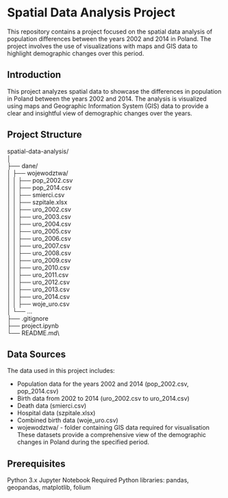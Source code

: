 # Spatial Data Analysis Project
This repository contains a project focused on the spatial data analysis of population differences between the years 2002 and 2014 in Poland. The project involves the use of visualizations with maps and GIS data to highlight demographic changes over this period.

## Introduction
This project analyzes spatial data to showcase the differences in population in Poland between the years 2002 and 2014. The analysis is visualized using maps and Geographic Information System (GIS) data to provide a clear and insightful view of demographic changes over the years.

## Project Structure
spatial-data-analysis/\
│\
├── dane/\
│   ├── wojewodztwa/\
│   │   ├── pop_2002.csv\
│   │   ├── pop_2014.csv\
│   │   ├── smierci.csv\
│   │   ├── szpitale.xlsx\
│   │   ├── uro_2002.csv\
│   │   ├── uro_2003.csv\
│   │   ├── uro_2004.csv\
│   │   ├── uro_2005.csv\
│   │   ├── uro_2006.csv\
│   │   ├── uro_2007.csv\
│   │   ├── uro_2008.csv\
│   │   ├── uro_2009.csv\
│   │   ├── uro_2010.csv\
│   │   ├── uro_2011.csv\
│   │   ├── uro_2012.csv\
│   │   ├── uro_2013.csv\
│   │   ├── uro_2014.csv\
│   │   ├── woje_uro.csv\
│   └── ...\
├── .gitignore\
├── project.ipynb\
└── README.md\

## Data Sources
The data used in this project includes:

- Population data for the years 2002 and 2014 (pop_2002.csv, pop_2014.csv)
- Birth data from 2002 to 2014 (uro_2002.csv to uro_2014.csv)
- Death data (smierci.csv)
- Hospital data (szpitale.xlsx)
- Combined birth data (woje_uro.csv)
- wojewodztwa/ - folder containing GIS data required for visualisation
These datasets provide a comprehensive view of the demographic changes in Poland during the specified period.

## Prerequisites
Python 3.x
Jupyter Notebook
Required Python libraries: pandas, geopandas, matplotlib, folium
